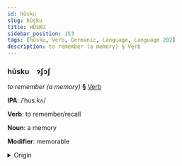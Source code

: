 ```yaml
---
id: hûsku
slug: hûsku
title: HÛSKU
sidebar_position: 153
tags: [hûsku, Verb, Germanic, Language, Language 202]
description: to remember (a memory) § Verb
---
```


### hûsku&emsp;<span kind="abugida">ɂ́ʄɔʃ</span>

*to remember (a memory)* **§** [Verb](../../tags/Verb)

**IPA**: /ˈhus.kʌ/

**Verb**: to remember/recall

**Noun**: a memory

**Modifier**: memorable

<details>
    <summary>Origin</summary>
    Norwegian huske /huskə/<br/>
    <em>Germanic Language Family</em>
</details>